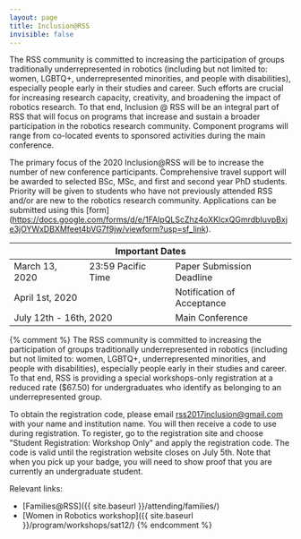 ```yaml
---
layout: page
title: Inclusion@RSS
invisible: false
---
```


The RSS community is committed to increasing the participation of groups traditionally underrepresented in robotics (including but not limited to: women, LGBTQ+, underrepresented minorities, and people with disabilities), especially people early in their studies and career. Such efforts are crucial for increasing research capacity, creativity, and broadening the impact of robotics research. To that end, Inclusion @ RSS will be an integral part of RSS that will focus on programs that increase and sustain a broader participation in the robotics research community. Component programs will range from co-located events to sponsored activities during the main conference.

The primary focus of the 2020 Inclusion@RSS will be to increase the number of new conference participants. Comprehensive travel support will be awarded to selected BSc, MSc, and first and second year PhD students. Priority will be given to students who have not previously attended RSS and/or are new to the robotics research community. Applications can be submitted using this [form] (https://docs.google.com/forms/d/e/1FAIpQLScZhz4oXKlcxQGmrdbIuvpBxje3jOYWxDBXMfeet4bVG7f9jw/viewform?usp=sf_link). 


<table class="table">
    <thead>
      <tr>
        <th colspan="3">Important Dates</th>
      </tr>
    </thead>
    <tbody>
      <tr>
        <td>March 13, 2020 </td>
        <td>23:59 Pacific Time </td>
        <td>Paper Submission Deadline</td>
      </tr>
      <tr>
        <td colspan="2">April 1st, 2020</td>
        <td>Notification of Acceptance</td>
      </tr>
      <tr>
        <td colspan="2">July 12th - 16th, 2020</td>
        <td>Main Conference</td>
      </tr>
    </tbody>
  </table>





{% comment %}
The RSS community is committed to increasing the participation of groups
traditionally underrepresented in robotics (including but not limited to:
women, LGBTQ+, underrepresented minorities, and people with disabilities),
especially people early in their studies and career. To that end, RSS is
providing a special workshops-only registration at a reduced rate ($67.50) for
undergraduates who identify as belonging to an underrepresented group.

To obtain the registration code, please email
[rss2017inclusion@gmail.com](mailto:rss2017inclusion@gmail.com) with your name
and institution name. You will then receive a code to use during registration.
To register, go to the registration site and choose  "Student Registration:
Workshop Only"  and apply the registration code. The code is valid until the
registration website closes on July 5th. Note that when you pick up your badge,
you will need to show proof that you are currently an undergraduate student.

Relevant links:
- [Families@RSS]({{ site.baseurl }}/attending/families/)
- [Women in Robotics workshop]({{ site.baseurl }}/program/workshops/sat12/)
{% endcomment %}
